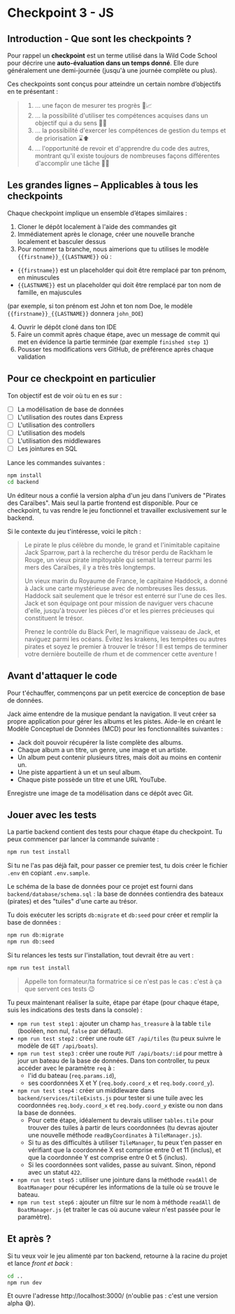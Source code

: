 # Checkpoint 3 - JS

## Introduction - Que sont les checkpoints ?

Pour rappel un **checkpoint** est un terme utilisé dans la Wild Code School pour décrire une **auto-évaluation dans un temps donné**. Elle dure généralement une demi-journée (jusqu'à une journée complète ou plus).

Ces checkpoints sont conçus pour atteindre un certain nombre d’objectifs en te présentant :

> 1. ... une façon de mesurer tes progrès 📏📈
> 2. ... la possibilité d'utiliser tes compétences acquises dans un objectif qui a du sens 🚩🥅
> 3. ... la possibilité d'exercer les compétences de gestion du temps et de priorisation ⌛⬆️
> 4. ... l'opportunité de revoir et d'apprendre du code des autres, montrant qu'il existe toujours de nombreuses façons différentes d'accomplir une tâche 👥💬

## Les grandes lignes – Applicables à tous les checkpoints

Chaque checkpoint implique un ensemble d’étapes similaires :

1. Cloner le dépôt localement à l'aide des commandes git
2. Immédiatement après le clonage, créer une nouvelle branche localement et basculer dessus
3. Pour nommer ta branche, nous aimerions que tu utilises le modèle `{{firstname}}_{{LASTNAME}}` où :

- `{{firstname}}` est un placeholder qui doit être remplacé par ton prénom, en minuscules
- `{{LASTNAME}}` est un placeholder qui doit être remplacé par ton nom de famille, en majuscules

(par exemple, si ton prénom est John et ton nom Doe, le modèle `{{firstname}}_{{LASTNAME}}` donnera `john_DOE`)

4. Ouvrir le dépôt cloné dans ton IDE
5. Faire un commit après chaque étape, avec un message de commit qui met en évidence la partie terminée (par exemple `finished step 1`)
6. Pousser tes modifications vers GitHub, de préférence après chaque validation

## Pour ce checkpoint en particulier

Ton objectif est de voir où tu en es sur :

- [ ] La modélisation de base de données
- [ ] L'utilisation des routes dans Express
- [ ] L'utilisation des controllers
- [ ] L'utilisation des models
- [ ] L'utilisation des middlewares
- [ ] Les jointures en SQL

Lance les commandes suivantes :

```bash
npm install
cd backend
```

Un éditeur nous a confié la version alpha d'un jeu dans l'univers de "Pirates des Caraïbes".
Mais seul la partie frontend est disponible.
Pour ce checkpoint, tu vas rendre le jeu fonctionnel et travailler exclusivement sur le backend.

Si le contexte du jeu t'intéresse, voici le pitch :

> Le pirate le plus célèbre du monde, le grand et l'inimitable capitaine Jack Sparrow, part à la recherche du trésor perdu de Rackham le Rouge, un vieux pirate impitoyable qui semait la terreur parmi les mers des Caraïbes, il y a très très longtemps.
>
> Un vieux marin du Royaume de France, le capitaine Haddock, a donné à Jack une carte mystérieuse avec de nombreuses îles dessus. Haddock sait seulement que le trésor est enterré sur l'une de ces îles.
> Jack et son équipage ont pour mission de naviguer vers chacune d'elle, jusqu'à trouver les pièces d'or et les pierres précieuses qui constituent le trésor.
>
> Prenez le contrôle du Black Perl, le magnifique vaisseau de Jack, et naviguez parmi les océans.
> Évitez les krakens, les tempêtes ou autres pirates et soyez le premier à trouver le trésor !
> Il est temps de terminer votre dernière bouteille de rhum et de commencer cette aventure !

## Avant d'attaquer le code

Pour t'échauffer, commençons par un petit exercice de conception de base de données.

Jack aime entendre de la musique pendant la navigation.
Il veut créer sa propre application pour gérer les albums et les pistes.
Aide-le en créant le Modèle Conceptuel de Données (MCD) pour les fonctionnalités suivantes :

- Jack doit pouvoir récupérer la liste complète des albums.
- Chaque album a un titre, un genre, une image et un artiste.
- Un album peut contenir plusieurs titres, mais doit au moins en contenir un.
- Une piste appartient à un et un seul album.
- Chaque piste possède un titre et une URL YouTube.

Enregistre une image de ta modélisation dans ce dépôt avec Git.

## Jouer avec les tests

La partie backend contient des tests pour chaque étape du checkpoint.
Tu peux commencer par lancer la commande suivante :

```bash
npm run test install
```

Si tu ne l'as pas déjà fait, pour passer ce premier test, tu dois créer le fichier `.env` en copiant `.env.sample`.

Le schéma de la base de données pour ce projet est fourni dans `backend/database/schema.sql` : la base de données contiendra des bateaux (pirates) et des "tuiles" d'une carte au trésor.

Tu dois exécuter les scripts `db:migrate` et `db:seed` pour créer et remplir la base de données :

```bash
npm run db:migrate
npm run db:seed
```

Si tu relances les tests sur l'installation, tout devrait être au vert :

```bash
npm run test install
```

> Appelle ton formateur/ta formatrice si ce n'est pas le cas : c'est à ça que servent ces tests 😉

Tu peux maintenant réaliser la suite, étape par étape (pour chaque étape, suis les indications des tests dans la console) :

- `npm run test step1` : ajouter un champ `has_treasure` à la table `tile` (booléen, non nul, `false` par défaut).
- `npm run test step2` : créer une route `GET /api/tiles` (tu peux suivre le modèle de `GET /api/boats`).
- `npm run test step3` : créer une route `PUT /api/boats/:id` pour mettre à jour un bateau de la base de données. Dans ton controller, tu peux accéder avec le paramètre `req` à :
  - l'id du bateau (`req.params.id`),
  - ses coordonnées X et Y (`req.body.coord_x` et `req.body.coord_y`).
- `npm run test step4` : créer un middleware dans `backend/services/tileExists.js` pour tester si une tuile avec les coordonnées `req.body.coord_x` et `req.body.coord_y` existe ou non dans la base de données.
  - Pour cette étape, idéalement tu devrais utiliser `tables.tile` pour trouver des tuiles à partir de leurs coordonnées (tu devras ajouter une nouvelle méthode `readByCoordinates` à `TileManager.js`).
  - Si tu as des difficultés à utiliser `TileManager`, tu peux t'en passer en vérifiant que la coordonnée X est comprise entre 0 et 11 (inclus), et que la coordonnée Y est comprise entre 0 et 5 (inclus).
  - Si les coordonnées sont valides, passe au suivant. Sinon, répond avec un statut `422`.
- `npm run test step5` : utiliser une jointure dans la méthode `readAll` de `BoatManager` pour récupérer les informations de la tuile où se trouve le bateau.
- `npm run test step6` : ajouter un filtre sur le nom à méthode `readAll` de `BoatManager.js` (et traiter le cas où aucune valeur n'est passée pour le paramètre).

## Et après ?

Si tu veux voir le jeu alimenté par ton backend, retourne à la racine du projet et lance _front et back_ :

```bash
cd ..
npm run dev
```

Et ouvre l'adresse http://localhost:3000/ (n'oublie pas : c'est une version alpha 😅).
